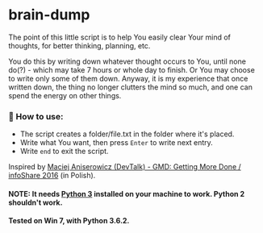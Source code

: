 # brain-dump

The point of this little script is to help You easily clear Your mind of thoughts, for better thinking, planning, etc.

You do this by writing down whatever thought occurs to You, until none do(?) - which may take 7 hours or whole day to finish.
Or You may choose to write only some of them down. 
Anyway, it is my experience that once written down, the thing no longer clutters the mind so much, and one can spend the energy on other things.

### :fork_and_knife: How to use:
- The script creates a folder/file.txt in the folder where it's placed.
- Write what You want, then press `Enter` to write next entry.
- Write `end` to exit the script.


Inspired by [Maciej Aniserowicz (DevTalk) - GMD: Getting More Done / infoShare 2016](https://youtu.be/2-f1z5uvZxQ) (in Polish).


#### NOTE: It needs [Python 3](https://www.python.org/downloads/) installed on your machine to work. Python 2 shouldn't work.
#### Tested on Win 7, with Python 3.6.2.
